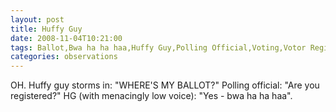 ```yaml
---
layout: post
title: Huffy Guy
date: 2008-11-04T10:21:00
tags: Ballot,Bwa ha ha haa,Huffy Guy,Polling Official,Voting,Votor Registration
categories: observations
---
```


OH. Huffy guy storms in: "WHERE'S MY BALLOT?" Polling official: "Are you
registered?" HG (with menacingly low voice): "Yes - bwa ha ha haa".





